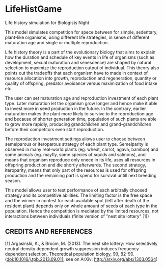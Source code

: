 LifeHistGame
============

Life history simulation for Biologists Night

This model simulates competition for spece between for simple, sedentary, plant-like organisms, using different life strategies, in sense of different maturation age and single or multiple reproduction.

Life history theory is a part of the evolutionary biology that aims to explain how the duration and schedule of key events in life of organisms (such as development, sexual maturation and senescence) are shaped by natural selection to maximize the reproduction output of individual. This theory also points out the tradeoffs that each organism have to made in context of resource allocation into growth, reproduction and regeneration, quantity or quality of offspring, predator avoidance versus maximization of food intake etc. 

The user can set  maturation age and reproduction investment of each plant type. Later maturation let the organism grow longer and hence make it able to invest more in seed production in the future. In the contrary, earlier maturation makes the plant more likely to survive to the reproduction age and because of shorter generation time, population of such plants are able to grow more rapidly, producing grandchildren and grand-grandchildren before their competitors even start reproduction.

The reproduction investment settings allows user to choose between semelparous or iteroparous strategy of each plant type. Semelparity is observed in many real-world plants (eg. wheat, carrot, agava, bamboo) and some animals (eg. mayfly, some species of squids and salmons), and means that organism reproduce only onece in its life, uses all resources in offspring production and die shortly afterwards. The second strategy, iteroparity, means that only part of the resources is used for offspring production and the remaining part is spend for survival untill next breeding season.

This model allows user to test performance of each arbitrally choosed strategy and its competitive abilities. The limiting factor is the free space and the winner in contest for each available spot (left after death of the resident plant) depends only on whole amount of seeds of each type in the population. Hence the competition is mediated by the limited resources, not interactions between individuals (finite version of "nest site lottery" [1])

## CREDITS AND REFERENCES
[1] Argasinski, K., & Broom, M. (2013). The nest site lottery: How selectively neutral density dependent growth suppression induces frequency dependent selection. Theoretical population biology, 90, 82-90. ([doi:10.1016/j.tpb.2013.09.011](http://dx.doi.org/10.1016/j.tpb.2013.09.011), see on ArXiv: http://arxiv.org/abs/1303.0564)
